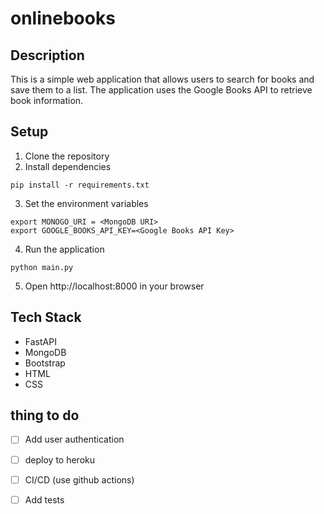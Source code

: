 # onlinebooks

## Description

This is a simple web application that allows users to search for books and save them to a list. The application uses the
Google Books API to retrieve book information.

## Setup

1. Clone the repository
2. Install dependencies

```
pip install -r requirements.txt
```

3. Set the environment variables

```
export MONOGO_URI = <MongoDB URI>
export GOOGLE_BOOKS_API_KEY=<Google Books API Key>
```

4. Run the application

```
python main.py
```

5. Open http://localhost:8000 in your browser

## Tech Stack

- FastAPI
- MongoDB
- Bootstrap
- HTML
- CSS

## thing to do

- [ ] Add user authentication
- [ ] deploy to heroku
- [ ] CI/CD (use github actions)
- [ ] Add tests

 
